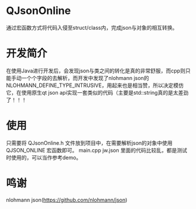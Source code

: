 # QJsonOnline
通过宏函数方式将代码入侵至struct/class内，完成json与对象的相互转换。

# 开发简介
在使用Java进行开发后，会发现json与类之间的转化是真的非常舒服，而cpp则只能手动一个个字段的去解析，而开发中发现了nlohmann json的NLOHMANN_DEFINE_TYPE_INTRUSIVE，用起来也是相当赞，所以决定模仿它，在使用原生qt json api实现一套类似的代码（主要是std::string真的是太差劲了！！！

# 使用
只需要将 QJsonOnline.h 文件放到项目中，在需要解析json的对象中使用 QJSON_ONLINE 宏函数即可。
main.cpp jw.json 里面的代码比较乱，都是测试时使用的，可以当作参考demo。

# 鸣谢
nlohmann json(https://github.com/nlohmann/json)

